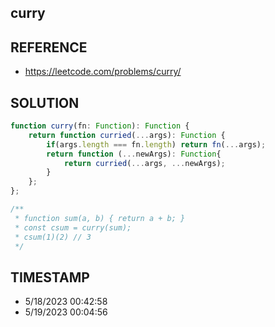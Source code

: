 ## curry

## REFERENCE

- https://leetcode.com/problems/curry/

## SOLUTION

``` Typescript
function curry(fn: Function): Function {
    return function curried(...args): Function {
        if(args.length === fn.length) return fn(...args);
        return function (...newArgs): Function{
            return curried(...args, ...newArgs);
        }
    };
};

/**
 * function sum(a, b) { return a + b; }
 * const csum = curry(sum);
 * csum(1)(2) // 3
 */
```

## TIMESTAMP

- 5/18/2023 00:42:58
- 5/19/2023 00:04:56
